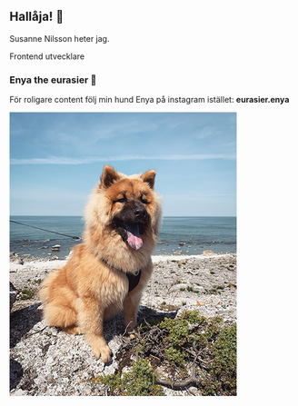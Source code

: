 ## Hallåja! 👋

Susanne Nilsson heter jag.

Frontend utvecklare

### Enya the eurasier 🐶
För roligare content följ min hund Enya på instagram istället: **eurasier.enya**


![alt text](https://github.com/kiwiguard/kiwiguard/blob/master/enya_the_dog.jpg "Enya the dog at Fårö, Gotland")


<!--
**kiwiguard/kiwiguard** is a ✨ _special_ ✨ repository because its `README.md` (this file) appears on your GitHub profile.

Here are some ideas to get you started:

- 🔭 I’m currently working on ...
- 🌱 I’m currently learning ...
- 👯 I’m looking to collaborate on ...
- 🤔 I’m looking for help with ...
- 💬 Ask me about ...
- 📫 How to reach me: ...
- 😄 Pronouns: ...
- ⚡ Fun fact: ...
-->
